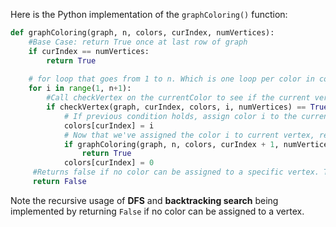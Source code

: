 <!-- title={graphColoring()} -->

<!-- concepts={Depth First Search (DFS), Backtracking Search, For Loops, Lists} -->

<!--badges={Python:15,Algorithms:60}-->

Here is the Python implementation of the `graphColoring()` function:

```Python
def graphColoring(graph, n, colors, curIndex, numVertices):
    #Base Case: return True once at last row of graph
    if curIndex == numVertices:
        return True
    
    # for loop that goes from 1 to n. Which is one loop per color in colors
    for i in range(1, n+1):
        #Call checkVertex on the currentColor to see if the current vertex can have that color
        if checkVertex(graph, curIndex, colors, i, numVertices) == True:
            # If previous condition holds, assign color i to the current vertex
            colors[curIndex] = i
            # Now that we've assigned the color i to current vertex, recursively call graphColoring() on the next vertex
            if graphColoring(graph, n, colors, curIndex + 1, numVertices) == True:
                return True
            colors[curIndex] = 0
     #Returns false if no color can be assigned to a specific vertex. This is part of backtracking search
     return False
```



Note the recursive usage of **DFS** and **backtracking search** being implemented by returning `False` if no color can be assigned to a vertex.
